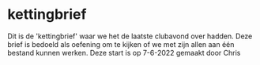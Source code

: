 # kettingbrief
Dit is de 'kettingbrief' waar we het de laatste clubavond over hadden. Deze brief is bedoeld als oefening om te kijken of we met zijn allen aan één bestand kunnen werken.
Deze start is op 7-6-2022 gemaakt door Chris
